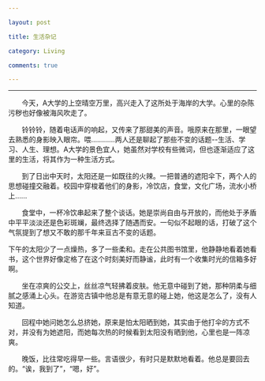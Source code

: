 ```yaml
---

layout: post

title: 生活杂记

category: Living

comments: true

---
```






---

&#160; &#160; &#160; &#160;今天，A大学的上空晴空万里，高兴走入了这所处于海岸的大学。心里的杂陈污秽也好像被海风吹走了。

&#160; &#160; &#160; &#160;铃铃铃，随着电话声的响起，又传来了那甜美的声音。哦原来在那里，一眼望去熟悉的身影映入眼帘。喂…………两人还是聊起了那些不变的话题--生活、学习、人生、理想。A大学的景色宜人，她虽然对学校有些微词，但也逐渐适应了这里的生活，将其作为一种生活方式。



&#160; &#160; &#160; &#160;到了日出中天时，太阳还是一如既往的火辣。一把普通的遮阳伞下，两个人的思想碰撞交融着。校园中穿梭着他们的身影，冷饮店，食堂，文化广场，流水小桥上……



&#160; &#160; &#160; &#160;食堂中，一杯冷饮串起来了整个谈话。她是崇尚自由与开放的，而他处于矛盾中平平淡淡还是色彩斑斓，最终选择了随遇而安。一句似不起眼的话，打破了这个气氛提到了想又不敢的那千年来亘古不变的话题。

下午的太阳少了一点燥热，多了一些柔和。走在公共图书馆里，他静静地看着她看书，这个世界好像定格了在这个时刻美好而静谧，此时有一个收集时光的信箱多好啊。



&#160; &#160; &#160; &#160;坐在凉爽的公交上，丝丝凉气轻拂着皮肤。他无意中碰到了她，那种阴柔与细腻之感涌上心头。在游览古镇中他总是有意无意的碰上她，他这是怎么了，没有人知道。



&#160; &#160; &#160; &#160;回程中她问她怎么总挤她，原来是怕太阳晒到她，其实由于他打伞的方式不对，并没有为她遮阳，而她每次热的时候看到太阳没有晒到他，心里也是一阵凉爽。



&#160; &#160; &#160; &#160;晚饭，比往常吃得早一些。言语很少，有时只是默默地看着。他总是要回去的。“诶，我到了”，“嗯，好”。

